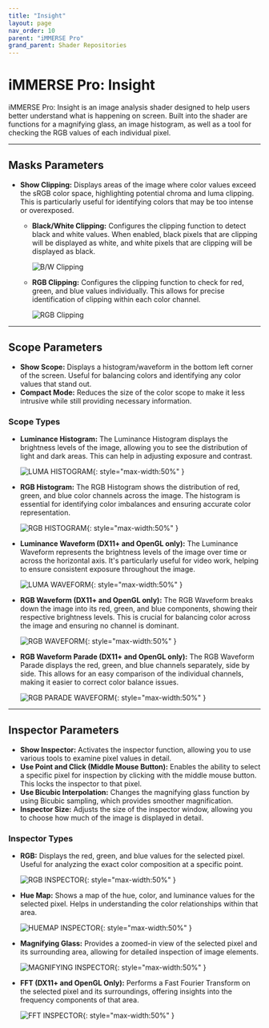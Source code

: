```yaml
---
title: "Insight"
layout: page
nav_order: 10
parent: "iMMERSE Pro"
grand_parent: Shader Repositories
---
```


# iMMERSE Pro: Insight

iMMERSE Pro: Insight is an image analysis shader designed to help users better understand what is happening on screen. Built into the shader are functions for a magnifying glass, an image histogram, as well as a tool for checking the RGB values of each individual pixel.

---

## Masks Parameters

* **Show Clipping:** Displays areas of the image where color values exceed the sRGB color space, highlighting potential chroma and luma clipping. This is particularly useful for identifying colors that may be too intense or overexposed.
  * **Black/White Clipping:** Configures the clipping function to detect black and white values. When enabled, black pixels that are clipping will be displayed as white, and white pixels that are clipping will be displayed as black.

    ![B/W Clipping](../images/insight_clippingbw.png)

  * **RGB Clipping:** Configures the clipping function to check for red, green, and blue values individually. This allows for precise identification of clipping within each color channel.

    ![RGB Clipping](../images/insight_clippingrgb.png)

---

## Scope Parameters

* **Show Scope:** Displays a histogram/waveform in the bottom left corner of the screen. Useful for balancing colors and identifying any color values that stand out.
* **Compact Mode:** Reduces the size of the color scope to make it less intrusive while still providing necessary information.

### Scope Types

* **Luminance Histogram:** The Luminance Histogram displays the brightness levels of the image, allowing you to see the distribution of light and dark areas. This can help in adjusting exposure and contrast.

  ![LUMA HISTOGRAM](../images/insight_scope_lumahistogram.png){: style="max-width:50%" }

* **RGB Histogram:** The RGB Histogram shows the distribution of red, green, and blue color channels across the image. The histogram is essential for identifying color imbalances and ensuring accurate color representation.

  ![RGB HISTOGRAM](../images/insight_scope_rgbhistogram.png){: style="max-width:50%" }

* **Luminance Waveform (DX11+ and OpenGL only):** The Luminance Waveform represents the brightness levels of the image over time or across the horizontal axis. It's particularly useful for video work, helping to ensure consistent exposure throughout the image.

  ![LUMA WAVEFORM](../images/insight_scope_lumawaveform.png){: style="max-width:50%" }

* **RGB Waveform (DX11+ and OpenGL only):** The RGB Waveform breaks down the image into its red, green, and blue components, showing their respective brightness levels. This is crucial for balancing color across the image and ensuring no channel is dominant.

  ![RGB WAVEFORM](../images/insight_scope_rgbawaveform.png){: style="max-width:50%" }

* **RGB Waveform Parade (DX11+ and OpenGL only):** The RGB Waveform Parade displays the red, green, and blue channels separately, side by side. This allows for an easy comparison of the individual channels, making it easier to correct color balance issues.

  ![RGB PARADE WAVEFORM](../images/insight_scope_waveformparade.png){: style="max-width:50%" }

---

## Inspector Parameters

* **Show Inspector:** Activates the inspector function, allowing you to use various tools to examine pixel values in detail.
* **Use Point and Click (Middle Mouse Button):** Enables the ability to select a specific pixel for inspection by clicking with the middle mouse button. This locks the inspector to that pixel.
* **Use Bicubic Interpolation:** Changes the magnifying glass function by using Bicubic sampling, which provides smoother magnification.
* **Inspector Size:** Adjusts the size of the inspector window, allowing you to choose how much of the image is displayed in detail.

### Inspector Types

* **RGB:** Displays the red, green, and blue values for the selected pixel. Useful for analyzing the exact color composition at a specific point.

  ![RGB INSPECTOR](../images/insight_inspector_rgb.png){: style="max-width:50%" }

* **Hue Map:** Shows a map of the hue, color, and luminance values for the selected pixel. Helps in understanding the color relationships within that area.

  ![HUEMAP INSPECTOR](../images/insight_inspector_huemaps.png){: style="max-width:50%" }

* **Magnifying Glass:** Provides a zoomed-in view of the selected pixel and its surrounding area, allowing for detailed inspection of image elements.

  ![MAGNIFYING INSPECTOR](../images/insight_inspector_magnifying.png){: style="max-width:50%" }

* **FFT (DX11+ and OpenGL Only):** Performs a Fast Fourier Transform on the selected pixel and its surroundings, offering insights into the frequency components of that area.

  ![FFT INSPECTOR](../images/insight_inspector_fft.png){: style="max-width:50%" }
